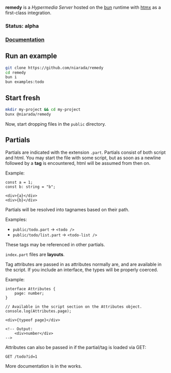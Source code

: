 **remedy** is a *Hypermedia Server* hosted on the [bun](https://bun.sh) runtime with [htmx](https://htmx.org) as a first-class integration.


### Status: alpha

### [Documentation](https://remedy.niarada.io)


## Run an example

```sh
git clone https://github.com/niarada/remedy
cd remedy
bun i
bun examples:todo
```

## Start fresh

```sh
mkdir my-project && cd my-project
bunx @niarada/remedy
```

Now, start dropping files in the `public` directory.

## Partials

Partials are indicated with the extension `.part`.  Partials consist of both script and html.  You may start the file with some script, but as soon as a newline followed by a **tag** is encountered, html will be assumed from then on.

Example:

```
const a = 1;
const b: string = "b";

<div>{a}</div>
<div>{b}</div>
```

Partials will be resolved into tagnames based on their path.

Examples:
- `public/todo.part` → `<todo />`
- `public/todo/list.part` → `<todo-list />`

These tags may be referenced in other partials.

`index.part` files are **layouts**.

Tag attributes are passed in as attributes normally are, and are available in the script.  If you include an interface, the types will be properly coerced.

Example:

```
interface Attributes {
    page: number;
}

// Available in the script section on the Attributes object.
console.log(Attributes.page);

<div>{typeof page}</div>

<!-- Output:
    <div>number</div>
-->
```

Attributes can also be passed in if the partial/tag is loaded via GET:

`GET /todo?id=1`

More documentation is in the works.
